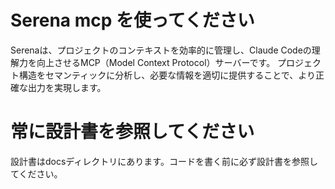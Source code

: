 # Serena mcp を使ってください
Serenaは、プロジェクトのコンテキストを効率的に管理し、Claude Codeの理解力を向上させるMCP（Model Context Protocol）サーバーです。
プロジェクト構造をセマンティックに分析し、必要な情報を適切に提供することで、より正確な出力を実現します。

# 常に設計書を参照してください
設計書はdocsディレクトリにあります。コードを書く前に必ず設計書を参照してください。